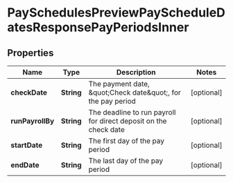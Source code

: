 

# PaySchedulesPreviewPayScheduleDatesResponsePayPeriodsInner


## Properties

| Name | Type | Description | Notes |
|------------ | ------------- | ------------- | -------------|
|**checkDate** | **String** | The payment date, \&quot;Check date\&quot;, for the pay period |  [optional] |
|**runPayrollBy** | **String** | The deadline to run payroll for direct deposit on the check date |  [optional] |
|**startDate** | **String** | The first day of the pay period |  [optional] |
|**endDate** | **String** | The last day of the pay period |  [optional] |



